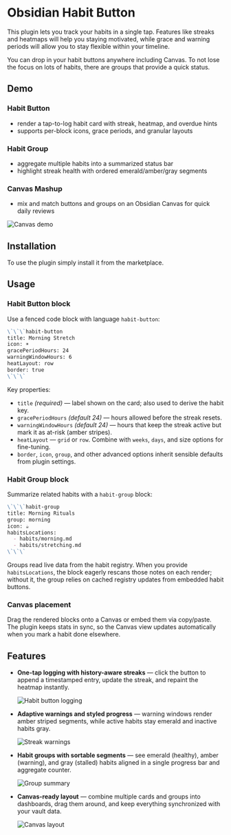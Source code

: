 # Obsidian Habit Button

This plugin lets you track your habits in a single tap. Features like streaks and heatmaps will help you staying motivated, while grace and warning periods will allow you to stay flexible within your timeline.

You can drop in your habit buttons anywhere including Canvas. To not lose the focus on lots of habits, there are groups that provide a quick status.

## Demo

### Habit Button

- render a tap-to-log habit card with streak, heatmap, and overdue hints
- supports per-block icons, grace periods, and granular layouts

### Habit Group

- aggregate multiple habits into a summarized status bar
- highlight streak health with ordered emerald/amber/gray segments

### Canvas Mashup

- mix and match buttons and groups on an Obsidian Canvas for quick daily reviews

![Canvas demo](assets/canvas-demo.png)

## Installation

To use the plugin simply install it from the marketplace.

## Usage

### Habit Button block

Use a fenced code block with language `habit-button`:

```markdown
\`\`\`habit-button
title: Morning Stretch
icon: ☀️
gracePeriodHours: 24
warningWindowHours: 6
heatLayout: row
border: true
\`\`\`
```

Key properties:

- `title` *(required)* — label shown on the card; also used to derive the habit key.
- `gracePeriodHours` *(default 24)* — hours allowed before the streak resets.
- `warningWindowHours` *(default 24)* — hours that keep the streak active but mark it as at-risk (amber stripes).
- `heatLayout` — `grid` or `row`. Combine with `weeks`, `days`, and size options for fine-tuning.
- `border`, `icon`, `group`, and other advanced options inherit sensible defaults from plugin settings.

### Habit Group block

Summarize related habits with a `habit-group` block:

```markdown
\`\`\`habit-group
title: Morning Rituals
group: morning
icon: ☕
habitsLocations:
  - habits/morning.md
  - habits/stretching.md
\`\`\`
```

Groups read live data from the habit registry. When you provide `habitsLocations`, the block eagerly rescans those notes on each render; without it, the group relies on cached registry updates from embedded habit buttons.

### Canvas placement

Drag the rendered blocks onto a Canvas or embed them via copy/paste. The plugin keeps stats in sync, so the Canvas view updates automatically when you mark a habit done elsewhere.

## Features

- **One-tap logging with history-aware streaks** — click the button to append a timestamped entry, update the streak, and repaint the heatmap instantly.

  ![Habit button logging](assets/canvas-demo.png)

- **Adaptive warnings and styled progress** — warning windows render amber striped segments, while active habits stay emerald and inactive habits gray.

  ![Streak warnings](assets/canvas-demo.png)

- **Habit groups with sortable segments** — see emerald (healthy), amber (warning), and gray (stalled) habits aligned in a single progress bar and aggregate counter.

  ![Group summary](assets/canvas-demo.png)

- **Canvas-ready layout** — combine multiple cards and groups into dashboards, drag them around, and keep everything synchronized with your vault data.

  ![Canvas layout](assets/canvas-demo.png)
